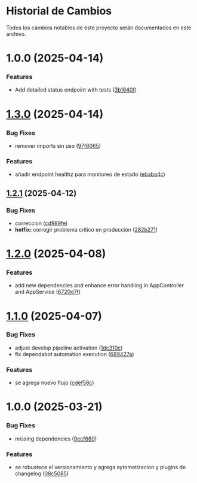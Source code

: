 # Historial de Cambios

Todos los cambios notables de este proyecto serán documentados en este archivo.

# 1.0.0 (2025-04-14)


### Features

* Add detailed status endpoint with tests ([3b1640f](https://github.com/yasazo/flow-test/commit/3b1640f6e7e98317083a3b4bc04dc219fe31254c))

# [1.3.0](https://github.com/yasazo/flow-template/compare/v1.2.1...v1.3.0) (2025-04-14)


### Bug Fixes

* remover imports sin uso ([97f6065](https://github.com/yasazo/flow-template/commit/97f6065ae68971e24205fc78a2d6855733bf2261))


### Features

* añadir endpoint healthz para monitoreo de estado ([ebaba4c](https://github.com/yasazo/flow-template/commit/ebaba4c5b5f50fb1d2b03e85140f11e27ef38571))

## [1.2.1](https://github.com/yasazo/flow-template/compare/v1.2.0...v1.2.1) (2025-04-12)


### Bug Fixes

* correccion ([cd989fe](https://github.com/yasazo/flow-template/commit/cd989fe9e6e7f67d80c33fab424639d4ff043934))
* **hotfix:** corregir problema crítico en producción ([282b271](https://github.com/yasazo/flow-template/commit/282b271c356add688f129768cb9f23de61d329aa))

# [1.2.0](https://github.com/yasazo/flow-template/compare/v1.1.0...v1.2.0) (2025-04-08)


### Features

* add new dependencies and enhance error handling in AppController and AppService ([6720d7f](https://github.com/yasazo/flow-template/commit/6720d7ffdf438a484fcb23c1fd9993d54d896d18))

# [1.1.0](https://github.com/yasazo/flow-template/compare/v1.0.0...v1.1.0) (2025-04-07)


### Bug Fixes

* adjust develop pipeline activation ([1dc310c](https://github.com/yasazo/flow-template/commit/1dc310c665a054f66f9293c928ccc7c0a0292e43))
* fix dependabot automation execution ([689427a](https://github.com/yasazo/flow-template/commit/689427a4b5c8dac2e08a4866aa5c325995dd7316))


### Features

* se agrega nuevo flujo ([cdef58c](https://github.com/yasazo/flow-template/commit/cdef58c811f2c32efca7d878190a09f6c878f638))

# 1.0.0 (2025-03-21)


### Bug Fixes

* missing dependencies ([9ecf680](https://github.com/yasazo/flow-template/commit/9ecf680015eae092da5d890edf0373a8ee0c7b0d))


### Features

* se robustece el versionamiento y agrega aytomatizacion y plugins de changelog ([08c5085](https://github.com/yasazo/flow-template/commit/08c5085b15916683af142d662378b4f8ad6611a5))
